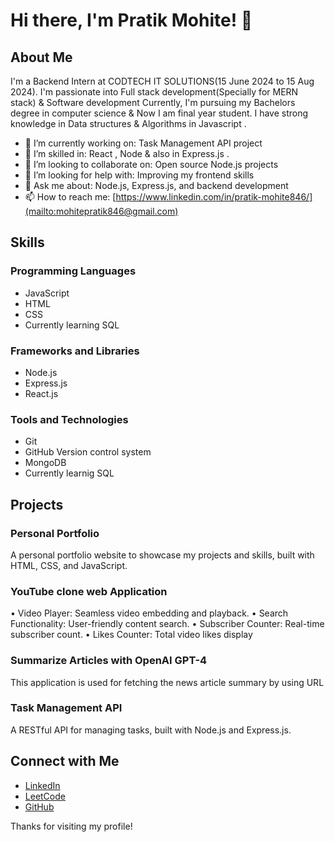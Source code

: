 # Hi there, I'm Pratik Mohite! 👋

## About Me

I'm a Backend Intern at CODTECH IT SOLUTIONS(15 June 2024 to 15 Aug 2024). I'm passionate into Full stack development(Specially for MERN stack) & Software development Currently, I'm pursuing my Bachelors degree in computer science & Now I am final year student. I have strong knowledge in Data structures & Algorithms in Javascript . 

- 🔭 I’m currently working on: Task Management API project
- 🌱 I’m skilled in: React , Node & also in Express.js .
- 👯 I’m looking to collaborate on: Open source Node.js projects
- 🤔 I’m looking for help with: Improving my frontend skills
- 💬 Ask me about: Node.js, Express.js, and backend development
- 📫 How to reach me: [https://www.linkedin.com/in/pratik-mohite846/](mailto:mohitepratik846@gmail.com)

## Skills

### Programming Languages
- JavaScript
- HTML
- CSS
- Currently learning SQL

### Frameworks and Libraries
- Node.js
- Express.js
- React.js

### Tools and Technologies
- Git
- GitHub Version control system
- MongoDB
- Currently learnig SQL

## Projects

### Personal Portfolio
A personal portfolio website to showcase my projects and skills, built with HTML, CSS, and JavaScript.

### YouTube clone web Application
• Video Player: Seamless video embedding and playback.
• Search Functionality: User-friendly content search.
• Subscriber Counter: Real-time subscriber count.
• Likes Counter: Total video likes display

### Summarize Articles with OpenAI GPT-4
This application is used for fetching the news article summary by using URL

### Task Management API
A RESTful API for managing tasks, built with Node.js and Express.js.

## Connect with Me

- [LinkedIn](https://www.linkedin.com/in/pratik-mohite846/)
- [LeetCode](https://leetcode.com/u/Pratik846/)
- [GitHub](https://github.com/Pratik762)

Thanks for visiting my profile!
